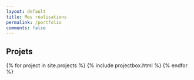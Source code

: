 ```yaml
---
layout: default
title: Mes réalisations
permalink: /portfolio
comments: false
---
```


<section class="recent-posts">
    <div class="section-title">
        <h2><span>Projets</span></h2>
    </div>
    <div class="row listrecent">
        {% for project in site.projects %}
        {% include projectbox.html %}
        {% endfor %}
    </div>
</section>

